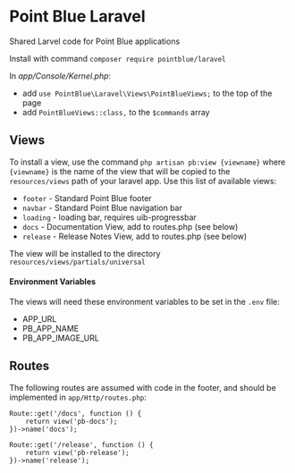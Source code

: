 # Point Blue Laravel

Shared Larvel code for Point Blue applications

Install with command `composer require pointblue/laravel`  

In *app/Console/Kernel.php*:  
 - add `use PointBlue\Laravel\Views\PointBlueViews;` to the top of the page
 - add `PointBlueViews::class,` to the `$commands` array

## Views

To install a view, use the command `php artisan pb:view {viewname}`
where `{viewname}` is the name of the view that will be copied to the
`resources/views` path of your laravel app. Use this list of available
views:  

  - `footer` - Standard Point Blue footer
  - `navbar` - Standard Point Blue navigation bar
  - `loading` - loading bar, requires uib-progressbar
  - `docs` - Documentation View, add to routes.php (see below)
  - `release` - Release Notes View, add to routes.php (see below)

The view will be installed to the directory
`resources/views/partials/universal`

#### Environment Variables

The views will need these environment variables to be set in the `.env` file:

- APP_URL
- PB_APP_NAME
- PB_APP_IMAGE_URL

## Routes

The following routes are assumed with code in the footer, and should be implemented in `app/Http/routes.php`:
```
Route::get('/docs', function () {
    return view('pb-docs');
})->name('docs');

Route::get('/release', function () {
    return view('pb-release');
})->name('release');
```
